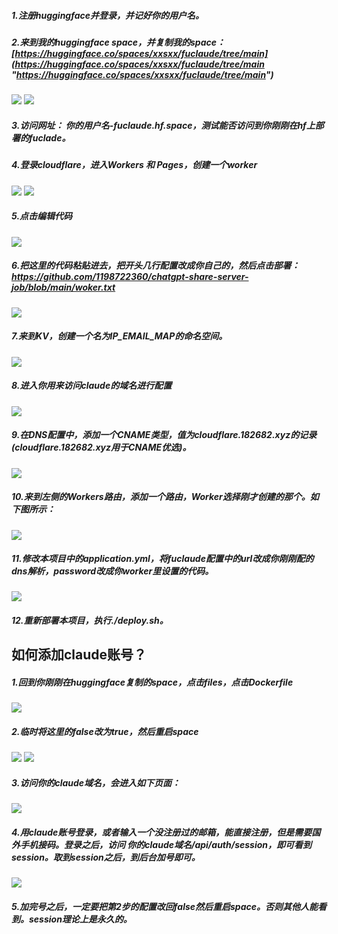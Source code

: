 ##### 1.注册huggingface并登录，并记好你的用户名。

##### 2.来到我的huggingface space，并复制我的space：[https://huggingface.co/spaces/xxsxx/fuclaude/tree/main](https://huggingface.co/spaces/xxsxx/fuclaude/tree/main "https://huggingface.co/spaces/xxsxx/fuclaude/tree/main")
<img src="https://raw.githubusercontent.com/1198722360/picture/main/20241002163837.png"/>
<img src="https://raw.githubusercontent.com/1198722360/picture/main/20241002164504.png"/>

##### 3.访问网址： 你的用户名-fuclaude.hf.space，测试能否访问到你刚刚在hf上部署的fuclade。

##### 4.登录cloudflare，进入Workers 和 Pages，创建一个worker
<img src="https://raw.githubusercontent.com/1198722360/picture/main/20241002165501.png"/>
<img src="https://raw.githubusercontent.com/1198722360/picture/main/20241002165645.png"/>

##### 5.点击编辑代码
<img src="https://raw.githubusercontent.com/1198722360/picture/main/20241002165804.png"/>

##### 6.把这里的代码粘贴进去，把开头几行配置改成你自己的，然后点击部署：https://github.com/1198722360/chatgpt-share-server-job/blob/main/woker.txt
<img src="https://raw.githubusercontent.com/1198722360/picture/main/20241002170524.png"/>

##### 7.来到KV，创建一个名为IP_EMAIL_MAP的命名空间。
<img src="https://raw.githubusercontent.com/1198722360/picture/main/20241002170944.png"/>

##### 8.进入你用来访问claude的域名进行配置
<img src="https://raw.githubusercontent.com/1198722360/picture/main/20241002171134.png"/>

##### 9.在DNS配置中，添加一个CNAME类型，值为cloudflare.182682.xyz的记录(cloudflare.182682.xyz用于CNAME优选)。
<img src="https://raw.githubusercontent.com/1198722360/picture/main/20241002172318.png"/>

##### 10.来到左侧的Workers路由，添加一个路由，Worker选择刚才创建的那个。如下图所示：
<img src="https://raw.githubusercontent.com/1198722360/picture/main/20241002171855.png"/>

##### 11.修改本项目中的application.yml，将fuclaude配置中的url改成你刚刚配的dns解析，password改成你worker里设置的代码。
<img src="https://raw.githubusercontent.com/1198722360/picture/main/20241002173243.png"/>

##### 12.重新部署本项目，执行./deploy.sh。

## 如何添加claude账号？
##### 1.回到你刚刚在huggingface复制的space，点击files，点击Dockerfile
<img src="https://raw.githubusercontent.com/1198722360/picture/main/20241002175500.png"/>

##### 2.临时将这里的false改为true，然后重启space
<img src="https://raw.githubusercontent.com/1198722360/picture/main/20241002175645.png"/>
<img src="https://raw.githubusercontent.com/1198722360/picture/main/20241002180823.png"/>

##### 3.访问你的claude域名，会进入如下页面：
<img src="https://raw.githubusercontent.com/1198722360/picture/main/20241002180027.png"/>

##### 4.用claude账号登录，或者输入一个没注册过的邮箱，能直接注册，但是需要国外手机接码。登录之后，访问 你的claude域名/api/auth/session，即可看到session。取到session之后，到后台加号即可。
<img src="https://raw.githubusercontent.com/1198722360/picture/main/20241002180654.png"/>

##### 5.加完号之后，一定要把第2步的配置改回false然后重启space。否则其他人能看到。session理论上是永久的。